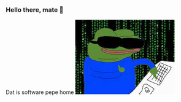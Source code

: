 ### Hello there, mate 👋
Dat is software pepe home 
![alt text](https://github.com/vlsidlyarevich/vlsidlyarevich/blob/main/peepo.jpeg?raw=true)

<!--
**vlsidlyarevich/vlsidlyarevich** is a ✨ _special_ ✨ repository because its `README.md` (this file) appears on your GitHub profile.

Here are some ideas to get you started:

- 🔭 I’m currently working on ...
- 🌱 I’m currently learning ...
- 👯 I’m looking to collaborate on ...
- 🤔 I’m looking for help with ...
- 💬 Ask me about ...
- 📫 How to reach me: ...
- 😄 Pronouns: ...
- ⚡ Fun fact: ...
-->
